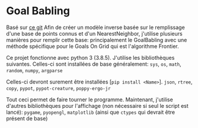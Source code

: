 # Goal Babling

Basé sur <a href="https://github.com/benureau/recode/tree/master/benureau2015_gb">ce git</a>
Afin de créer un modèle inverse basée sur le remplissage d'une base de points connus et d'un NearestNeighbor, j'utilise plusieurs manières pour remplir cette base: principalement le GoalBabling avec une méthode spécifique pour le Goals On Grid qui est l'algorithme Frontier.

Ce projet fonctionne avec python 3 (3.8.5). J'utilise les bibliothèques suivantes. Celles-ci sont installées de base généralement:
`sys`, `os`, `math`, `random`, `numpy`, `argparse`

Celles-ci devront surement être installées [`pip install <Name>`].
`json`, `rtree`, `copy`, `pypot`, `pypot-creature`, `poppy-ergo-jr`

Tout ceci permet de faire tourner le programme. Maintenant, j'utilise d'autres bibliothèques pour l'affichage (non nécessaire si seul le script est lancé):
`pygame`, `pyopengl`, `matplotlib` (ainsi que `ctypes` qui devrait être présent de base)